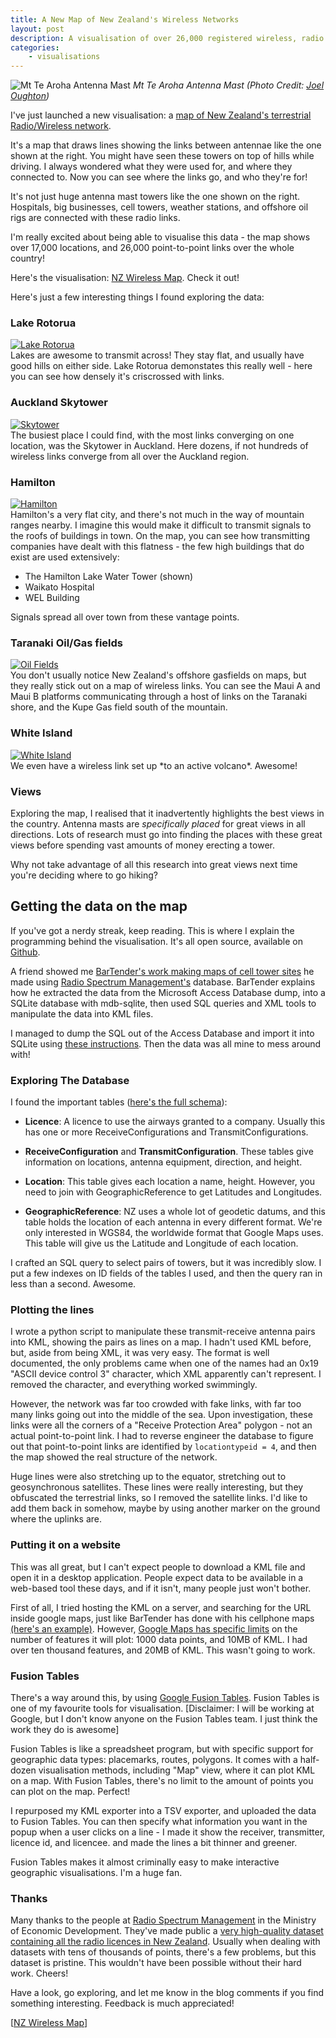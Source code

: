 ```yaml
---
title: A New Map of New Zealand's Wireless Networks
layout: post
description: A visualisation of over 26,000 registered wireless, radio and microwave links connecting New Zealand. Find out how you're connected!
categories:
    - visualisations
---
```


<img src="/images/nzwirelessmap/mttearoha.jpg" alt="Mt Te Aroha Antenna Mast" class="aligncenter">
<em>Mt Te Aroha Antenna Mast (Photo Credit: <a href="http://joeloughton.com">Joel Oughton</a>)</em>

I've just launched a new visualisation: a [map of New Zealand's terrestrial
Radio/Wireless network][2].

It's a map that draws lines showing the links between antennae like the one
shown at the right. You might have seen these towers on top of hills while
driving. I always wondered what they were used for, and where they connected
to. Now you can see where the links go, and who they're for!

It's not just huge antenna mast towers like the one shown on the right.
Hospitals, big businesses, cell towers, weather stations, and offshore oil rigs
are connected with these radio links.

I'm really excited about being able to visualise this data - the map shows over
17,000 locations, and 26,000 point-to-point links over the whole country!

Here's the visualisation: [NZ Wireless Map][2]. Check it out!

Here's just a few interesting things I found exploring the data:

### Lake Rotorua
<a href="http://wirelessmap.markhansen.co.nz/">
<img src="/images/nzwirelessmap/lakerotorua.png" alt="Lake Rotorua">
</a>
<br>
Lakes are awesome to transmit across! They stay flat, and usually have good
hills on either side. Lake Rotorua demonstates this really well - here you can
see how densely it's criscrossed with links.

### Auckland Skytower
<a href="http://wirelessmap.markhansen.co.nz/">
<img src="/images/nzwirelessmap/skytower.png" alt="Skytower">
</a>
<br>
The busiest place I could find, with the most links converging on one location,
was the Skytower in Auckland. Here dozens, if not hundreds of wireless links
converge from all over the Auckland region.

### Hamilton
<a href="http://wirelessmap.markhansen.co.nz/">
<img src="/images/nzwirelessmap/hamilton.png" alt="Hamilton">
</a>
<br>
Hamilton's a very flat city, and there's not much in the way of mountain ranges
nearby. I imagine this would make it difficult to transmit signals to the roofs
of buildings in town. On the map, you can see how transmitting companies have
dealt with this flatness - the few high buildings that do exist are used
extensively:

- The Hamilton Lake Water Tower (shown)
- Waikato Hospital
- WEL Building

Signals spread all over town from these vantage points.

### Taranaki Oil/Gas fields
<a href="http://wirelessmap.markhansen.co.nz/">
<img src="/images/nzwirelessmap/oilfields.png" alt="Oil Fields">
</a>
<br>
You don't usually notice New Zealand's offshore gasfields on maps, but they
really stick out on a map of wireless links. You can see the Maui A and Maui B
platforms communicating through a host of links on the Taranaki shore, and the
Kupe Gas field south of the mountain.

### White Island
<a href="http://wirelessmap.markhansen.co.nz/">
<img src="/images/nzwirelessmap/whiteisland.png" alt="White Island">
</a>
<br>
We even have a wireless link set up *to an active volcano*. Awesome!

### Views
Exploring the map, I realised that it inadvertently highlights the
best views in the country. Antenna masts are *specifically placed* for great
views in all directions. Lots of research must go into finding the places with
these great views before spending vast amounts of money erecting a tower. 

Why not take advantage of all this research into great views next time you're
deciding where to go hiking?

## Getting the data on the map
If you've got a nerdy streak, keep reading. This is where I explain the
programming behind the visualisation. It's all open source, available on
[Github][1].

A friend showed me [BarTender's work making maps of cell tower sites][4] he
made using [Radio Spectrum Management's][3] database. BarTender explains how
he extracted the data from the Microsoft Access Database dump, into a SQLite
database with mdb-sqlite, then used SQL queries and XML tools to manipulate
the data into KML files.

I managed to dump the SQL out of the Access Database and import it into SQLite
using [these instructions][5]. Then the data was all mine to mess around with!

### Exploring The Database

I found the important tables ([here's the full schema][6]):

- **Licence**: A licence to use the airways granted to a company. Usually
  this has one or more ReceiveConfigurations and TransmitConfigurations.
    
- **ReceiveConfiguration** and **TransmitConfiguration**. These tables
  give information on locations, antenna equipment, direction, and height.

- **Location**: This table gives each location a name, height. However, you
  need to join with GeographicReference to get Latitudes and Longitudes.

- **GeographicReference**: NZ uses a whole lot of geodetic datums, and this
  table holds the location of each antenna in every different format. We're
  only interested in WGS84, the worldwide format that Google Maps uses. This
  table will give us the Latitude and Longitude of each location.

I crafted an SQL query to select pairs of towers, but it was incredibly slow.
I put a few indexes on ID fields of the tables I used, and then the query ran
in less than a second. Awesome.

### Plotting the lines

I wrote a python script to manipulate these transmit-receive antenna pairs
into KML, showing the pairs as lines on a map. I hadn't used KML before, but,
aside from being XML, it was very easy. The format is well documented, the only
problems came when one of the names had an 0x19 "ASCII device control 3"
character, which XML apparently can't represent. I removed the character, and
everything worked swimmingly.

However, the network was far too crowded with fake links, with far too many
links going out into the middle of the sea. Upon investigation, these links
were all the corners of a "Receive Protection Area" polygon - not an actual
point-to-point link. I had to reverse engineer the database to figure out that
point-to-point links are identified by `locationtypeid = 4`, and then the map
showed the real structure of the network.

Huge lines were also stretching up to the equator, stretching out to
geosynchronous satellites. These lines were really interesting, but they
obfuscated the terrestrial links, so I removed the satellite links. I'd like to
add them back in somehow, maybe by using another marker on the ground where the
uplinks are.

### Putting it on a website

This was all great, but I can't expect people to download a KML file and open
it in a desktop application. People expect data to be available in a web-based
tool these days, and if it isn't, many people just won't bother.

First of all, I tried hosting the KML on a server, and searching for the URL
inside google maps, just like BarTender has done with his cellphone maps
[(here's an example)][7]. However, [Google Maps has specific limits][8] on the
number of features it will plot: 1000 data points, and 10MB of KML. I had over
ten thousand features, and 20MB of KML. This wasn't going to work.

### Fusion Tables

There's a way around this, by using [Google Fusion Tables][9]. Fusion Tables is
one of my favourite tools for visualisation. \[Disclaimer: I will be working at
Google, but I don't know anyone on the Fusion Tables team. I just think the
work they do is awesome\]

Fusion Tables is like a spreadsheet program, but with specific support for
geographic data types: placemarks, routes, polygons. It comes with a half-dozen
visualisation methods, including "Map" view, where it can plot KML on a map.
With Fusion Tables, there's no limit to the amount of points you can plot on
the map.  Perfect!

I repurposed my KML exporter into a TSV exporter, and uploaded the data to
Fusion Tables. You can then specify what information you want in the popup
when a user clicks on a line - I made it show the receiver, transmitter,
licence id, and licencee. and made the lines a bit thinner and greener.

Fusion Tables makes it almost criminally easy to make interactive geographic
visualisations. I'm a huge fan.

### Thanks

Many thanks to the people at [Radio Spectrum Management][3] in the Ministry of
Economic Development. They've made public a [very high-quality dataset
containing all the radio licences in New Zealand][10]. Usually when dealing with
datasets with tens of thousands of points, there's a few problems, but this
dataset is pristine. This wouldn't have been possible without their hard work.
Cheers!

Have a look, go exploring, and let me know in the blog comments if you find
something interesting. Feedback is much appreciated!

\[[NZ Wireless Map][2]\]


[1]: https://github.com/mhansen/nzwirelessmap
[2]: http://wirelessmap.markhansen.co.nz/
[3]: http://rsm.govt.nz/
[4]: http://www.geekzone.co.nz/BarTender/7403
[5]: http://cltb.ojuba.org/en/articles/mdb2sqlite.html
[6]: https://gist.github.com/1167349
[7]: http://maps.google.co.nz/maps?f=q&hl=en&q=http://sites.google.com/site/nzcellinfo/Telecom.kml
[8]: http://code.google.com/apis/kml/documentation/mapsSupport.html
[9]: https://www.google.com/fusiontables
[10]: http://www.rsm.govt.nz/cms/tools-and-services/spectrum-search-lite

